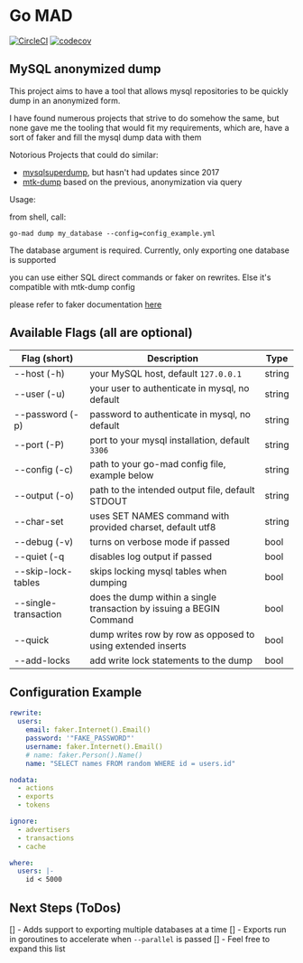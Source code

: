 # Go MAD

[![CircleCI](https://circleci.com/gh/circleci/circleci-docs.svg?style=svg)](https://circleci.com/gh/doutorfinancas/go-mad)
[![codecov](https://codecov.io/gh/doutorfinancas/go-mad/branch/master/graph/badge.svg?token=L5D1OP1229)](https://codecov.io/gh/doutorfinancas/go-mad)
## MySQL anonymized dump
This project aims to have a tool that allows mysql repositories to be quickly dump in an anonymized form.

I have found numerous projects that strive to do somehow the same, but none gave me the tooling that would fit my 
requirements, which are, have a sort of faker and fill the mysql dump data with them

Notorious Projects that could do similar:
- [mysqlsuperdump](https://github.com/hgfischer/mysqlsuperdump), but hasn't had updates since 2017
- [mtk-dump](https://github.com/skpr/mtk) based on the previous, anonymization via query

Usage:

from shell, call:
```shell
go-mad dump my_database --config=config_example.yml
```

The database argument is required. Currently, only exporting one database is supported

you can use either SQL direct commands or faker on rewrites. Else it's compatible with mtk-dump config

please refer to faker documentation [here](https://pkg.go.dev/github.com/jaswdr/faker)

## Available Flags (all are optional)

| Flag (short)         | Description                                                          | Type   |
|----------------------|----------------------------------------------------------------------|--------|
| --host (-h)          | your MySQL host, default `127.0.0.1`                                 | string |
| --user (-u)          | your user to authenticate in mysql, no default                       | string |
| --password (-p)      | password to authenticate in mysql, no default                        | string |
| --port (-P)          | port to your mysql installation, default `3306`                      | string |
| --config (-c)        | path to your go-mad config file, example below                       | string |
| --output (-o)        | path to the intended output file, default STDOUT                     | string |
| --char-set           | uses SET NAMES command with provided charset, default utf8           | string |
| --debug (-v)         | turns on verbose mode if passed                                      | bool   |
| --quiet (-q          | disables log output if passed                                        | bool   |
| --skip-lock-tables   | skips locking mysql tables when dumping                              | bool   |
| --single-transaction | does the dump within a single transaction by issuing a BEGIN Command | bool   |
| --quick              | dump writes row by row as opposed to using extended inserts          | bool   |
| --add-locks          | add write lock statements to the dump                                | bool   |

## Configuration Example
```yaml
rewrite:
  users:
    email: faker.Internet().Email()
    password: '"FAKE_PASSWORD"'
    username: faker.Internet().Email()
    # name: faker.Person().Name()
    name: "SELECT names FROM random WHERE id = users.id"

nodata:
  - actions
  - exports
  - tokens

ignore:
  - advertisers
  - transactions
  - cache

where:
  users: |-
    id < 5000
```

## Next Steps (ToDos)
[] - Adds support to exporting multiple databases at a time
[] - Exports run in goroutines to accelerate when `--parallel` is passed
[] - Feel free to expand this list
